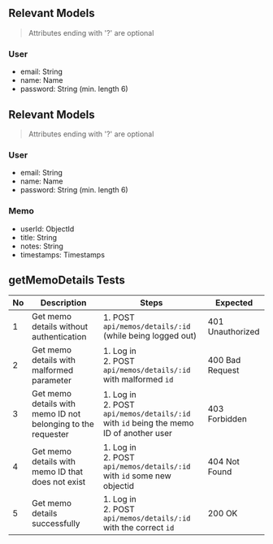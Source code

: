 ## Relevant Models
> Attributes ending with '?' are optional
### User
* email: String
* name: Name
* password: String (min. length 6)
## Relevant Models
> Attributes ending with '?' are optional
### User
* email: String
* name: Name
* password: String (min. length 6)

### Memo
* userId: ObjectId
* title: String
* notes: String
* timestamps: Timestamps

## getMemoDetails Tests
| No  | Description                                                  | Steps                                                                                    | Expected         |
| --- | ------------------------------------------------------------ | ---------------------------------------------------------------------------------------- | ---------------- |
| 1   | Get memo details without authentication                      | 1. POST `api/memos/details/:id` (while being logged out)                                 | 401 Unauthorized |
| 2   | Get memo details with malformed parameter                    | 1. Log in<br>2. POST `api/memos/details/:id` with malformed `id`                         | 400 Bad Request  |
| 3   | Get memo details with memo ID not belonging to the requester | 1. Log in<br>2. POST `api/memos/details/:id` with `id` being the memo ID of another user | 403 Forbidden    |
| 4   | Get memo details with memo ID that does not exist            | 1. Log in<br>2. POST `api/memos/details/:id` with `id` some new objectid                 | 404 Not Found    |
| 5   | Get memo details successfully                                | 1. Log in<br>2. POST `api/memos/details/:id` with the correct `id`                       | 200 OK           |